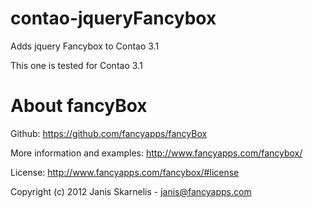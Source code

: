 contao-jqueryFancybox
=====================

Adds jquery Fancybox to Contao 3.1

This one is tested for Contao 3.1


About fancyBox
=============

Github: https://github.com/fancyapps/fancyBox

More information and examples: http://www.fancyapps.com/fancybox/

License: http://www.fancyapps.com/fancybox/#license

Copyright (c) 2012 Janis Skarnelis - janis@fancyapps.com